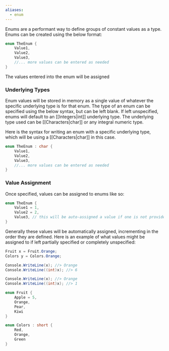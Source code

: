 ```yaml
---
aliases:
  - enum
---
```

Enums are a performant way to define groups of constant values as a type. Enums can be created using the below format:

```cs
enum TheEnum {
	Value1,
	Value2,
	Value3,
	//... more values can be entered as needed
}
```

The values entered into the enum will be assigned
### Underlying Types

Enum values will be stored in memory as a single value of whatever the specific underlying type is for that enum. The type of an enum can be specified using the below syntax, but can be left blank. If left unspecified, enums will default to an [[Integers|int]] underlying type. The underlying type used can be [[Characters|char]] or any integral numeric type.

Here is the syntax for writing an enum with a specific underlying type, which will be using a [[Characters|char]] in this case.

```cs
enum TheEnum : char {
	Value1,
	Value2,
	Value3,
	//... more values can be entered as needed
}
```

### Value Assignment

Once specified, values can be assigned to enums like so:

```cs
enum TheEnum {
	Value1 = 1,
	Value2 = 2,
	Value3, // this will be auto-assigned a value if one is not provided
}
```

Generally these values will be automatically assigned, incrementing in the order they are defined. Here is an example of what values might be assigned to if left partially specified or completely unspecified:

```cs
Fruit x = Fruit.Orange;
Colors y = Colors.Orange;

Console.WriteLine(x); //> Orange
Console.WriteLine((int)x); //> 6

Console.WriteLine(x); //> Orange
Console.WriteLine((int)x); //> 1

enum Fruit {
    Apple = 5,
    Orange,
    Pear,
    Kiwi
}

enum Colors : short {
    Red,
    Orange,
    Green
}
```